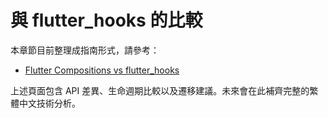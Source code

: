 # 與 flutter_hooks 的比較

本章節目前整理成指南形式，請參考：

- [Flutter Compositions vs flutter_hooks](../guide/flutter-hooks-comparison.md)

上述頁面包含 API 差異、生命週期比較以及遷移建議。未來會在此補齊完整的繁體中文技術分析。
